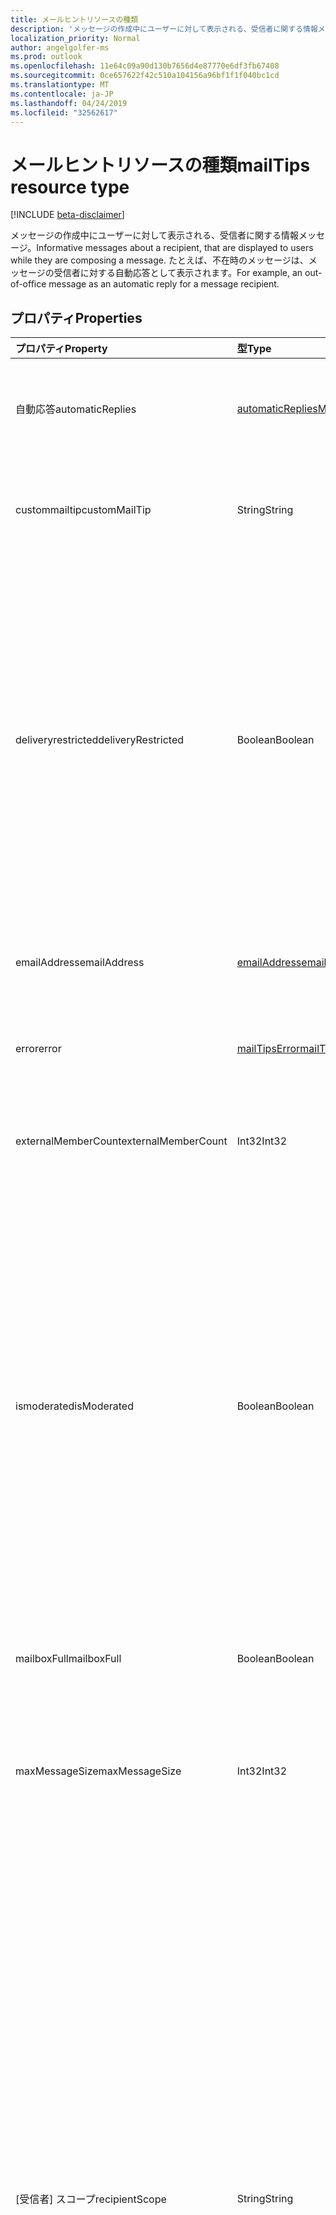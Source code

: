 ```yaml
---
title: メールヒントリソースの種類
description: 'メッセージの作成中にユーザーに対して表示される、受信者に関する情報メッセージ。 たとえば、不在時のメッセージ '
localization_priority: Normal
author: angelgolfer-ms
ms.prod: outlook
ms.openlocfilehash: 11e64c09a90d130b7656d4e87770e6df3fb67408
ms.sourcegitcommit: 0ce657622f42c510a104156a96bf1f1f040bc1cd
ms.translationtype: MT
ms.contentlocale: ja-JP
ms.lasthandoff: 04/24/2019
ms.locfileid: "32562617"
---
```

# <a name="mailtips-resource-type"></a><span data-ttu-id="1abea-104">メールヒントリソースの種類</span><span class="sxs-lookup"><span data-stu-id="1abea-104">mailTips resource type</span></span>

[!INCLUDE [beta-disclaimer](../../includes/beta-disclaimer.md)]

<span data-ttu-id="1abea-105">メッセージの作成中にユーザーに対して表示される、受信者に関する情報メッセージ。</span><span class="sxs-lookup"><span data-stu-id="1abea-105">Informative messages about a recipient, that are displayed to users while they are composing a message.</span></span> <span data-ttu-id="1abea-106">たとえば、不在時のメッセージは、メッセージの受信者に対する自動応答として表示されます。</span><span class="sxs-lookup"><span data-stu-id="1abea-106">For example, an out-of-office message as an automatic reply for a message recipient.</span></span>


## <a name="properties"></a><span data-ttu-id="1abea-107">プロパティ</span><span class="sxs-lookup"><span data-stu-id="1abea-107">Properties</span></span>
| <span data-ttu-id="1abea-108">プロパティ</span><span class="sxs-lookup"><span data-stu-id="1abea-108">Property</span></span>     | <span data-ttu-id="1abea-109">型</span><span class="sxs-lookup"><span data-stu-id="1abea-109">Type</span></span>   |<span data-ttu-id="1abea-110">説明</span><span class="sxs-lookup"><span data-stu-id="1abea-110">Description</span></span>|
|:---------------|:--------|:----------|
| <span data-ttu-id="1abea-111">自動応答</span><span class="sxs-lookup"><span data-stu-id="1abea-111">automaticReplies</span></span> | [<span data-ttu-id="1abea-112">automaticRepliesMailTips</span><span class="sxs-lookup"><span data-stu-id="1abea-112">automaticRepliesMailTips</span></span>](../resources/automaticrepliesmailtips.md) | <span data-ttu-id="1abea-113">受信者によって設定されている場合、自動応答のメールヒント。</span><span class="sxs-lookup"><span data-stu-id="1abea-113">Mail tips for automatic reply if it has been set up by the recipient.</span></span> |
| <span data-ttu-id="1abea-114">custommailtip</span><span class="sxs-lookup"><span data-stu-id="1abea-114">customMailTip</span></span> | <span data-ttu-id="1abea-115">String</span><span class="sxs-lookup"><span data-stu-id="1abea-115">String</span></span> | <span data-ttu-id="1abea-116">受信者のメールボックスに設定できるカスタムメールヒント。</span><span class="sxs-lookup"><span data-stu-id="1abea-116">A custom mail tip that can be set on the recipient's mailbox.</span></span> |
| <span data-ttu-id="1abea-117">deliveryrestricted</span><span class="sxs-lookup"><span data-stu-id="1abea-117">deliveryRestricted</span></span>| <span data-ttu-id="1abea-118">Boolean</span><span class="sxs-lookup"><span data-stu-id="1abea-118">Boolean</span></span> | <span data-ttu-id="1abea-119">受信者のメールボックスが制限されているかどうか。たとえば、事前に定義された送信者の一覧からのメッセージの受信、送信者の定義済みリストからのメッセージの拒否、認証済みの送信者からのメッセージの受信のみを行います。</span><span class="sxs-lookup"><span data-stu-id="1abea-119">Whether the recipient's mailbox is restricted, for example, accepting messages from only a predefined list of senders, rejecting messages from a predefined list of senders, or accepting messages from only authenticated senders.</span></span> |
| <span data-ttu-id="1abea-120">emailAddress</span><span class="sxs-lookup"><span data-stu-id="1abea-120">emailAddress</span></span> | [<span data-ttu-id="1abea-121">emailAddress</span><span class="sxs-lookup"><span data-stu-id="1abea-121">emailAddress</span></span>](../resources/emailaddress.md) | <span data-ttu-id="1abea-122">メールヒントを取得する受信者の電子メールアドレス。</span><span class="sxs-lookup"><span data-stu-id="1abea-122">The email address of the recipient to get mailtips for.</span></span> |
| <span data-ttu-id="1abea-123">error</span><span class="sxs-lookup"><span data-stu-id="1abea-123">error</span></span> | [<span data-ttu-id="1abea-124">mailTipsError</span><span class="sxs-lookup"><span data-stu-id="1abea-124">mailTipsError</span></span>](../resources/mailtipserror.md) | <span data-ttu-id="1abea-125">[getmailtips ヒント](../api/user-getmailtips.md)アクション中に発生するエラー。</span><span class="sxs-lookup"><span data-stu-id="1abea-125">Errors that occur during the [getMailTips](../api/user-getmailtips.md) action.</span></span> |
| <span data-ttu-id="1abea-126">externalMemberCount</span><span class="sxs-lookup"><span data-stu-id="1abea-126">externalMemberCount</span></span> | <span data-ttu-id="1abea-127">Int32</span><span class="sxs-lookup"><span data-stu-id="1abea-127">Int32</span></span> | <span data-ttu-id="1abea-128">受信者が配布リストの場合の外部メンバーの数。</span><span class="sxs-lookup"><span data-stu-id="1abea-128">The number of external members if the recipient is a distribution list.</span></span> |
| <span data-ttu-id="1abea-129">ismoderated</span><span class="sxs-lookup"><span data-stu-id="1abea-129">isModerated</span></span> |<span data-ttu-id="1abea-130">Boolean</span><span class="sxs-lookup"><span data-stu-id="1abea-130">Boolean</span></span>  | <span data-ttu-id="1abea-131">受信者にメッセージを送信するには承認が必要であるかどうか。</span><span class="sxs-lookup"><span data-stu-id="1abea-131">Whether sending messages to the recipient requires approval.</span></span> <span data-ttu-id="1abea-132">たとえば、受信者が大きな配布リストであり、その配布リストに送信されたメッセージを承認するようにモデレーターが設定されている場合、または受信者にメッセージを送信する場合は、受信者の上司の承認が必要です。</span><span class="sxs-lookup"><span data-stu-id="1abea-132">For example, if the recipient is a large distribution list and a moderator has been set up to approve messages sent to that distribution list, or if sending messages to a recipient requires approval of the recipient's manager.</span></span> |
| <span data-ttu-id="1abea-133">mailboxFull</span><span class="sxs-lookup"><span data-stu-id="1abea-133">mailboxFull</span></span> | <span data-ttu-id="1abea-134">Boolean</span><span class="sxs-lookup"><span data-stu-id="1abea-134">Boolean</span></span> | <span data-ttu-id="1abea-135">メールボックスのすべての受信者の状態。</span><span class="sxs-lookup"><span data-stu-id="1abea-135">The mailbox full status of the recipient.</span></span> |
| <span data-ttu-id="1abea-136">maxMessageSize</span><span class="sxs-lookup"><span data-stu-id="1abea-136">maxMessageSize</span></span> | <span data-ttu-id="1abea-137">Int32</span><span class="sxs-lookup"><span data-stu-id="1abea-137">Int32</span></span> | <span data-ttu-id="1abea-138">受信者の組織またはメールボックスに対して構成された最大メッセージサイズ。</span><span class="sxs-lookup"><span data-stu-id="1abea-138">The maximum message size that has been configured for the recipient's organization or mailbox.</span></span> |
| <span data-ttu-id="1abea-139">[受信者] スコープ</span><span class="sxs-lookup"><span data-stu-id="1abea-139">recipientScope</span></span> | <span data-ttu-id="1abea-140">String</span><span class="sxs-lookup"><span data-stu-id="1abea-140">String</span></span> | <span data-ttu-id="1abea-141">受信者の範囲。</span><span class="sxs-lookup"><span data-stu-id="1abea-141">The scope of the recipient.</span></span> <span data-ttu-id="1abea-142">可能な値は、`none`、`internal`、`external`、`externalPartner`、`externalNonParther` です。</span><span class="sxs-lookup"><span data-stu-id="1abea-142">Possible values are: `none`, `internal`, `external`, `externalPartner`, `externalNonParther`.</span></span> <span data-ttu-id="1abea-143">たとえば、管理者は別の組織を "パートナー" に設定することができます。</span><span class="sxs-lookup"><span data-stu-id="1abea-143">For example, an administrator can set another organization to be its "partner".</span></span> <span data-ttu-id="1abea-144">特定の範囲で特定のメールヒントにアクセスできるようにするには、スコープを使用すると便利です。</span><span class="sxs-lookup"><span data-stu-id="1abea-144">The scope is useful if an administrator wants certain mailtips to be accessible to certain scopes.</span></span> <span data-ttu-id="1abea-145">また、送信者に対して、メッセージが組織を離れていることを通知し、言葉、語調、およびコンテンツについての正しい判断を支援するためにも役立ちます。</span><span class="sxs-lookup"><span data-stu-id="1abea-145">It's also useful to senders to inform them that their message may leave the organization, helping them make the correct decisions about wording, tone and content.</span></span>|
| <span data-ttu-id="1abea-146">受信者候補</span><span class="sxs-lookup"><span data-stu-id="1abea-146">recipientSuggestions</span></span> | <span data-ttu-id="1abea-147">[recipient](../resources/recipient.md) collection</span><span class="sxs-lookup"><span data-stu-id="1abea-147">[recipient](../resources/recipient.md) collection</span></span> | <span data-ttu-id="1abea-148">同じメッセージに表示される以前のコンテキストに基づいて提案される受信者。</span><span class="sxs-lookup"><span data-stu-id="1abea-148">Recipients suggested based on previous contexts where they appear in the same message.</span></span> |
| <span data-ttu-id="1abea-149">totalMemberCount</span><span class="sxs-lookup"><span data-stu-id="1abea-149">totalMemberCount</span></span> | <span data-ttu-id="1abea-150">Int32</span><span class="sxs-lookup"><span data-stu-id="1abea-150">Int32</span></span> | <span data-ttu-id="1abea-151">受信者が配布リストの場合のメンバー数。</span><span class="sxs-lookup"><span data-stu-id="1abea-151">The number of members if the recipient is a distribution list.</span></span> |

## <a name="json-representation"></a><span data-ttu-id="1abea-152">JSON 表記</span><span class="sxs-lookup"><span data-stu-id="1abea-152">JSON representation</span></span>

<span data-ttu-id="1abea-153">以下は、リソースの JSON 表記です。</span><span class="sxs-lookup"><span data-stu-id="1abea-153">Here is a JSON representation of the resource.</span></span>

<!-- {
  "blockType": "resource",
  "optionalProperties": [
    "automaticReplies",
    "customMailTip",
    "deliveryRestricted",
    "emailAddress",
    "error",
    "externalMemberCount",
    "isModerated",
    "mailboxFull",
    "maxMessageSize",
    "recipientScope",
    "recipientSuggestions",
    "totalMemberCount"
  ],
  "@odata.type": "microsoft.graph.mailTips"
}-->

```json
{
  "automaticReplies": {"@odata.type": "microsoft.graph.automaticRepliesMailTips"},
  "customMailTip": "string",
  "deliveryRestricted": "boolean",
  "emailAddress": {"@odata.type": "microsoft.graph.emailAddress"},
  "error": {"@odata.type": "microsoft.graph.mailTipsError"},
  "externalMemberCount": 1024,
  "isModerated": "boolean",
  "mailboxFull": "boolean",
  "maxMessageSize": 1024,
  "recipientScope": "string",
  "recipientSuggestions": [{"@odata.type": "microsoft.graph.recipient"}],
  "totalMemberCount": 1024
}

```

<!-- uuid: 8fcb5dbc-d5aa-4681-8e31-b001d5168d79
2015-10-25 14:57:30 UTC -->
<!--
{
  "type": "#page.annotation",
  "description": "mailtips resource",
  "keywords": "",
  "section": "documentation",
  "tocPath": "",
  "suppressions": [
    "Error: /api-reference/beta/resources/mailtips.md:\r\n      Exception processing links.\r\n    System.ArgumentException: Link Definition was null. Link text: !INCLUDE [beta-disclaimer](../../includes/beta-disclaimer.md)\r\n      at ApiDoctor.Validation.DocFile.get_LinkDestinations()\r\n      at ApiDoctor.Validation.DocSet.ValidateLinks(Boolean includeWarnings, String[] relativePathForFiles, IssueLogger issues, Boolean requireFilenameCaseMatch, Boolean printOrphanedFiles)"
  ]
}
-->
